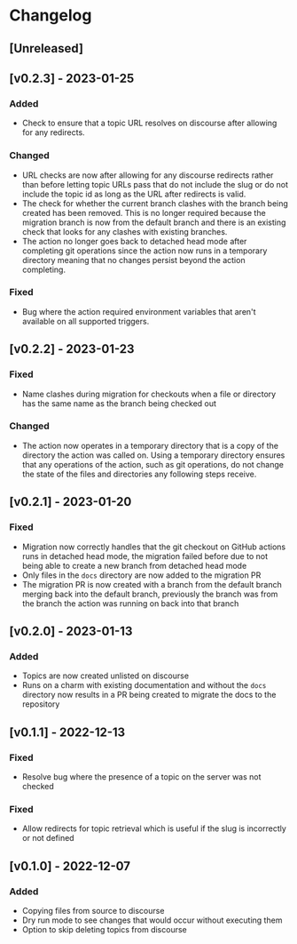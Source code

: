 # Changelog

## [Unreleased]

## [v0.2.3] - 2023-01-25

### Added

- Check to ensure that a topic URL resolves on discourse after allowing for any
  redirects.

### Changed

- URL checks are now after allowing for any discourse redirects rather than
  before letting topic URLs pass that do not include the slug or do not include
  the topic id as long as the URL after redirects is valid.
- The check for whether the current branch clashes with the branch being created
  has been removed. This is no longer required because the migration branch is
  now from the default branch and there is an existing check that looks for any
  clashes with existing branches.
- The action no longer goes back to detached head mode after completing git
  operations since the action now runs in a temporary directory meaning that no
  changes persist beyond the action completing.

### Fixed

- Bug where the action required environment variables that aren't available on
  all supported triggers.

## [v0.2.2] - 2023-01-23

### Fixed

- Name clashes during migration for checkouts when a file or directory has the
  same name as the branch being checked out

### Changed

- The action now operates in a temporary directory that is a copy of the
  directory the action was called on. Using a temporary directory ensures that
  any operations of the action, such as git operations, do not change the state
  of the files and directories any following steps receive.

## [v0.2.1] - 2023-01-20

### Fixed

- Migration now correctly handles that the git checkout on GitHub actions runs
  in detached head mode, the migration failed before due to not being able to
  create a new branch from detached head mode
- Only files in the `docs` directory are now added to the migration PR
- The migration PR is now created with a branch from the default branch merging
  back into the default branch, previously the branch was from the branch the
  action was running on back into that branch

## [v0.2.0] - 2023-01-13

### Added

- Topics are now created unlisted on discourse
- Runs on a charm with existing documentation and without the `docs` directory
  now results in a PR being created to migrate the docs to the repository

## [v0.1.1] - 2022-12-13

### Fixed

- Resolve bug where the presence of a topic on the server was not checked

### Fixed

- Allow redirects for topic retrieval which is useful if the slug is
  incorrectly or not defined

## [v0.1.0] - 2022-12-07

### Added

- Copying files from source to discourse
- Dry run mode to see changes that would occur without executing them
- Option to skip deleting topics from discourse

[//]: # "Release links"
[0.1.1]: https://github.com/canonical/upload-charm-docs/releases/v0.1.1
[0.1.0]: https://github.com/canonical/upload-charm-docs/releases/v0.1.0
